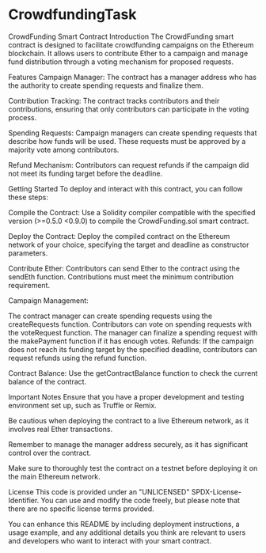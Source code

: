 # CrowdfundingTask
CrowdFunding Smart Contract
Introduction
The CrowdFunding smart contract is designed to facilitate crowdfunding campaigns on the Ethereum blockchain. It allows users to contribute Ether to a campaign and manage fund distribution through a voting mechanism for proposed requests.

Features
Campaign Manager: The contract has a manager address who has the authority to create spending requests and finalize them.

Contribution Tracking: The contract tracks contributors and their contributions, ensuring that only contributors can participate in the voting process.

Spending Requests: Campaign managers can create spending requests that describe how funds will be used. These requests must be approved by a majority vote among contributors.

Refund Mechanism: Contributors can request refunds if the campaign did not meet its funding target before the deadline.

Getting Started
To deploy and interact with this contract, you can follow these steps:

Compile the Contract: Use a Solidity compiler compatible with the specified version (>=0.5.0 <0.9.0) to compile the CrowdFunding.sol smart contract.

Deploy the Contract: Deploy the compiled contract on the Ethereum network of your choice, specifying the target and deadline as constructor parameters.

Contribute Ether: Contributors can send Ether to the contract using the sendEth function. Contributions must meet the minimum contribution requirement.

Campaign Management:

The contract manager can create spending requests using the createRequests function.
Contributors can vote on spending requests with the voteRequest function.
The manager can finalize a spending request with the makePayment function if it has enough votes.
Refunds: If the campaign does not reach its funding target by the specified deadline, contributors can request refunds using the refund function.

Contract Balance: Use the getContractBalance function to check the current balance of the contract.

Important Notes
Ensure that you have a proper development and testing environment set up, such as Truffle or Remix.

Be cautious when deploying the contract to a live Ethereum network, as it involves real Ether transactions.

Remember to manage the manager address securely, as it has significant control over the contract.

Make sure to thoroughly test the contract on a testnet before deploying it on the main Ethereum network.

License
This code is provided under an "UNLICENSED" SPDX-License-Identifier. You can use and modify the code freely, but please note that there are no specific license terms provided.

You can enhance this README by including deployment instructions, a usage example, and any additional details you think are relevant to users and developers who want to interact with your smart contract.
